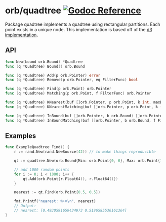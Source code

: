 orb/quadtree [![Godoc Reference](https://godoc.org/github.com/macheal/orb/quadtree?status.svg)](https://godoc.org/github.com/macheal/orb/quadtree)
============

Package quadtree implements a quadtree using rectangular partitions.
Each point exists in a unique node. This implementation is based off of the
[d3 implementation](https://github.com/mbostock/d3/wiki/Quadtree-Geom).

## API

```go
func New(bound orb.Bound) *Quadtree
func (q *Quadtree) Bound() orb.Bound

func (q *Quadtree) Add(p orb.Pointer) error
func (q *Quadtree) Remove(p orb.Pointer, eq FilterFunc) bool

func (q *Quadtree) Find(p orb.Point) orb.Pointer
func (q *Quadtree) Matching(p orb.Point, f FilterFunc) orb.Pointer

func (q *Quadtree) KNearest(buf []orb.Pointer, p orb.Point, k int, maxDistance ...float64) []orb.Pointer
func (q *Quadtree) KNearestMatching(buf []orb.Pointer, p orb.Point, k int, f FilterFunc, maxDistance ...float64) []orb.Pointer

func (q *Quadtree) InBound(buf []orb.Pointer, b orb.Bound) []orb.Pointer
func (q *Quadtree) InBoundMatching(buf []orb.Pointer, b orb.Bound, f FilterFunc) []orb.Pointer
```

## Examples

```go
func ExampleQuadtree_Find() {
	r := rand.New(rand.NewSource(42)) // to make things reproducible

	qt := quadtree.New(orb.Bound{Min: orb.Point{0, 0}, Max: orb.Point{1, 1}})

	// add 1000 random points
	for i := 0; i < 1000; i++ {
		qt.Add(orb.Point{r.Float64(), r.Float64()})
	}

	nearest := qt.Find(orb.Point{0.5, 0.5})

	fmt.Printf("nearest: %+v\n", nearest)
	// Output:
	// nearest: [0.4930591659434973 0.5196585530161364]
}
```
